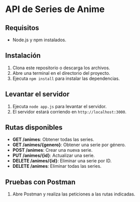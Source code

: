# API de Series de Anime

## Requisitos
- Node.js y npm instalados.

## Instalación
1. Clona este repositorio o descarga los archivos.
2. Abre una terminal en el directorio del proyecto.
3. Ejecuta `npm install` para instalar las dependencias.

## Levantar el servidor
1. Ejecuta `node app.js` para levantar el servidor.
2. El servidor estará corriendo en `http://localhost:3000`.

## Rutas disponibles
- **GET /animes**: Obtener todas las series.
- **GET /animes/{genero}**: Obtener una serie por género.
- **POST /animes**: Crear una nueva serie.
- **PUT /animes/{id}**: Actualizar una serie.
- **DELETE /animes/{id}**: Eliminar una serie por ID.
- **DELETE /animes**: Eliminar todas las series.

## Pruebas con Postman
1. Abre Postman y realiza las peticiones a las rutas indicadas.
